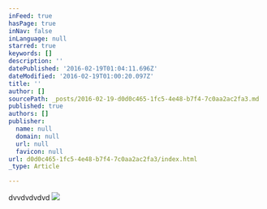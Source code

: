 ```yaml
---
inFeed: true
hasPage: true
inNav: false
inLanguage: null
starred: true
keywords: []
description: ''
datePublished: '2016-02-19T01:04:11.696Z'
dateModified: '2016-02-19T01:00:20.097Z'
title: ''
author: []
sourcePath: _posts/2016-02-19-d0d0c465-1fc5-4e48-b7f4-7c0aa2ac2fa3.md
published: true
authors: []
publisher:
  name: null
  domain: null
  url: null
  favicon: null
url: d0d0c465-1fc5-4e48-b7f4-7c0aa2ac2fa3/index.html
_type: Article

---
```

dvvdvdvdvd
![](https://the-grid-user-content.s3-us-west-2.amazonaws.com/cb2940f3-98be-4f92-a435-a11d9c61e3a8.jpg)